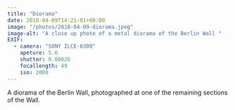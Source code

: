 ```yaml
---
title: "Diorama"
date: 2018-04-09T14:21:01+00:00
image: "/photos/2018-04-09-diorama.jpeg"
image-alt: "A close up photo of a metal diorama of the Berlin Wall "
EXIF:
  - camera: "SONY ILCE-6300"
    apeture: 5.6
    shutter: 0.00025
    focallength: 49
    iso: 2000
---
```


A diorama of the Berlin Wall, photographed at one of the remaining sections of the Wall.